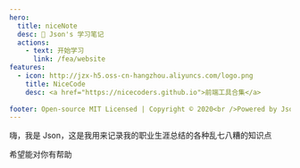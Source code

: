 ```yaml
---
hero:
  title: niceNote
  desc: 💊 Json's 学习笔记
  actions:
    - text: 开始学习
      link: /fea/website
features:
  - icon: http://jzx-h5.oss-cn-hangzhou.aliyuncs.com/logo.png
    title: NiceCode
    desc: <a href="https://nicecoders.github.io">前端工具合集</a>
  
footer: Open-source MIT Licensed | Copyright © 2020<br />Powered by Json
---
```


嗨，我是 Json，这是我用来记录我的职业生涯总结的各种乱七八糟的知识点

希望能对你有帮助

